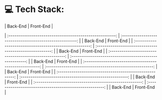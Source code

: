 # 💻 Tech Stack:

               

|                         Back-End                          |
                         Front-End                          |

| :-------------------------------------------------------: | :-------------------------------------------------------: |
|                         Back-End                          |                         Front-End                          |
| :-------------------------------------------------------: | :-------------------------------------------------------: |
|                         Back-End                          |                         Front-End                          |
| :-------------------------------------------------------: | :-------------------------------------------------------: |
|                         Back-End                          |                         Front-End                          |
| :-------------------------------------------------------: | :-------------------------------------------------------: |
|                         Back-End                          |                         Front-End                          |
| :-------------------------------------------------------: | :-------------------------------------------------------: |
|                         Back-End                          |                         Front-End                          |
| :-------------------------------------------------------: | :-------------------------------------------------------: |
|                         Back-End                          |                         Front-End                          |

